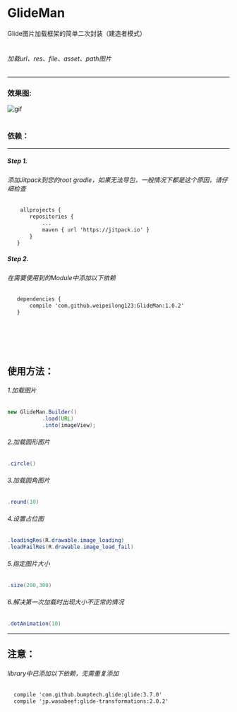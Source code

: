 # GlideMan
Glide图片加载框架的简单二次封装（建造者模式）  
</br>
###### 加载url、res、file、asset、path图片
----------
### 效果图:</br>
![gif](http://perry.ren/glideman/glideman.gif)</br></br>
### 依赖：</br>
----------
 ##### Step 1.
 ###### 添加Jitpack到您的root gradle，如果无法导包，一般情况下都是这个原因，请仔细检查
 ```xml
     allprojects {
    	repositories {
			...
			maven { url 'https://jitpack.io' }
		}
	}
 ```
##### Step 2.
 ###### 在需要使用到的Module中添加以下依赖
 ```xml
    dependencies {
		compile 'com.github.weipeilong123:GlideMan:1.0.2'
	}
 ```
 </br></br>
  ----------
 ## 使用方法：</br>
 ###### 1.加载图片
  ```java
 new GlideMan.Builder()
             .load(URL)
             .into(imageView);
  ```
 ###### 2.加载圆形图片
  ```java
  .circle()
  ```
 ###### 3.加载圆角图片
  ```java
  .round(10)
  ```
 ###### 4.设置占位图
  ```java
  .loadingRes(R.drawable.image_loading)
  .loadFailRes(R.drawable.image_load_fail)
  ```
 ###### 5.指定图片大小
  ```java
  .size(200,300)
  ```
 ###### 6.解决第一次加载时出现大小不正常的情况
  ```java
  .dotAnimation(10)
  ```
 ----------
 ## 注意：</br>
 ###### library中已添加以下依赖，无需重复添加  
  ```xml
    compile 'com.github.bumptech.glide:glide:3.7.0'
    compile 'jp.wasabeef:glide-transformations:2.0.2'
   ```
